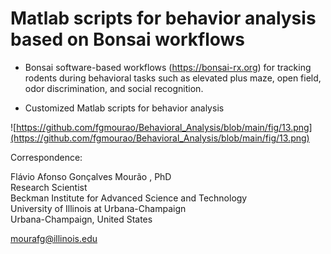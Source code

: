 # Matlab scripts for behavior analysis based on Bonsai workflows

- Bonsai software-based workflows (https://bonsai-rx.org) for tracking rodents during behavioral tasks such as elevated plus maze, open field, odor discrimination, and social recognition.<br />

- Customized Matlab scripts for behavior analysis<br />

![https://github.com/fgmourao/Behavioral_Analysis/blob/main/fig/13.png](https://github.com/fgmourao/Behavioral_Analysis/blob/main/fig/13.png)<br />


Correspondence:<br />

Flávio Afonso Gonçalves Mourão , PhD<br />
Research Scientist<br />
Beckman Institute for Advanced Science and Technology<br />
University of Illinois at Urbana-Champaign<br />
Urbana-Champaign, United States<br />

mourafg@illinois.edu<br />
<br />